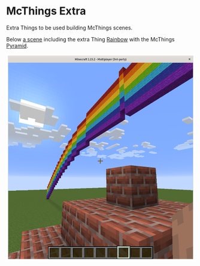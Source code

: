 # McThings Extra

Extra Things to be used building McThings scenes.

Below [a scene](tests/scene.py) including the extra Thing [Rainbow](mcthings_extra/rainbow.py) with the 
McThings [Pyramid](https://github.com/juntosdesdecasa/mcthings/blob/develop/mcthings/pyramid.py).

![Rainbow over Pyramid](scene.png)
